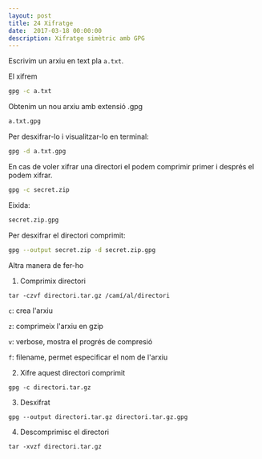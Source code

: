 ```yaml
---
layout: post
title: 24 Xifratge
date:  2017-03-18 00:00:00
description: Xifratge simètric amb GPG
---
```


Escrivim un arxiu en text pla `a.txt`.

El xifrem

```bash
gpg -c a.txt
```

Obtenim un nou arxiu amb extensió .gpg

```bash
a.txt.gpg
```

Per desxifrar-lo i visualitzar-lo en terminal:

```bash
gpg -d a.txt.gpg
```

En cas de voler xifrar una directori el podem comprimir primer i després el podem xifrar.

```bash
gpg -c secret.zip
```

Eixida:

```bash
secret.zip.gpg
```

Per desxifrar el directori comprimit:

```bash
gpg --output secret.zip -d secret.zip.gpg
```

Altra manera de fer-ho

1. Comprimix directori

```
tar -czvf directori.tar.gz /camí/al/directori
```

`c`: crea l'arxiu

`z`: comprimeix l'arxiu en gzip

`v`: verbose, mostra el progrés de compresió

`f`: filename, permet especificar el nom de l'arxiu

2. Xifre aquest directori comprimit

```
gpg -c directori.tar.gz
```

3. Desxifrat

```
gpg --output directori.tar.gz directori.tar.gz.gpg
```

4. Descomprimisc el directori

```
tar -xvzf directori.tar.gz
```
